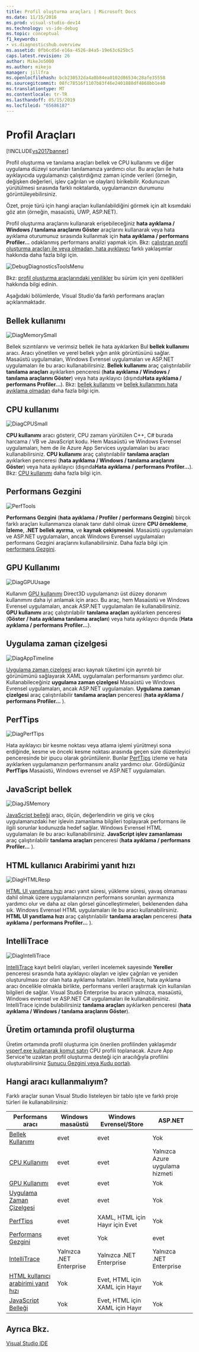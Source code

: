 ```yaml
---
title: Profil oluşturma araçları | Microsoft Docs
ms.date: 11/15/2016
ms.prod: visual-studio-dev14
ms.technology: vs-ide-debug
ms.topic: conceptual
f1_keywords:
- vs.diagnosticshub.overview
ms.assetid: 0fb6cd5d-e16a-4526-84a5-19e63c625bc5
caps.latest.revision: 26
author: MikeJo5000
ms.author: mikejo
manager: jillfra
ms.openlocfilehash: bcb230532da4a0b84ea0102d86534c28afe35558
ms.sourcegitcommit: 08fc78516f1107b83f46e2401888df4868bb1e40
ms.translationtype: MT
ms.contentlocale: tr-TR
ms.lasthandoff: 05/15/2019
ms.locfileid: "65686187"
---
```

# <a name="profiling-tools"></a>Profil Araçları
[!INCLUDE[vs2017banner](../includes/vs2017banner.md)]

Profil oluşturma ve tanılama araçları bellek ve CPU kullanımı ve diğer uygulama düzeyi sorunları tanılamanıza yardımcı olur. Bu araçları ile hata ayıklayıcıda uygulamanızı çalıştırdığınız zaman içinde verileri (örneğin, değişken değerleri, işlev çağrıları ve olayları) birikebilir. Kodunuzun yürütülmesi sırasında farklı noktalarda, uygulamanızın durumunu görüntüleyebilirsiniz.  
  
 Özet, proje türü için hangi araçları kullanılabildiğini görmek için alt kısımdaki göz atın (örneğin, masaüstü, UWP, ASP.NET).  
  
 Profil oluşturma araçlarını kullanarak erişebileceğiniz **hata ayıklama / Windows / tanılama araçlarını Göster** araçlarını kullanarak veya hata ayıklama oturumunuz sırasında kullanmak için **hata ayıklama / performans Profiler...**  odaklanmış performans analizi yapmak için.  Bkz: [çalıştıran profil oluşturma araçları ile veya olmadan, hata ayıklayıcı](../profiling/running-profiling-tools-with-or-without-the-debugger.md) farklı yaklaşımlar hakkında daha fazla bilgi için.  
  
 ![DebugDiagnosticsToolsMenu](../profiling/media/debugdiagnosticstoolsmenu.png "DebugDiagnosticsToolsMenu")  
  
 Bkz: [profil oluşturma araçlarındaki yenilikler](../profiling/what-s-new-in-profiling-tools.md) bu sürüm için yeni özellikleri hakkında bilgi edinin.  
  
 Aşağıdaki bölümlerde, Visual Studio'da farklı performans araçları açıklanmaktadır.  
  
## <a name="memory-usage"></a>Bellek kullanımı  
 ![DiagMemorySmall](../profiling/media/diagmemorysmall.png "DiagMemorySmall")  
  
 Bellek sızıntılarını ve verimsiz bellek ile hata ayıklarken Bul **bellek kullanımı** aracı. Aracı yönetilen ve yerel bellek yığın anlık görüntüsünü sağlar. Masaüstü uygulamaları, Windows Evrensel uygulamaları ve ASP.NET uygulamaları ile bu aracı kullanabilirsiniz. **Bellek kullanımı** araç çalıştırılabilir **tanılama araçları** ayıklarken penceresi (**hata ayıklama / Windows / tanılama araçlarını Göster**) veya hata ayıklayıcı (dışında**Hata ayıklama / performans Profiler...**). Bkz: [bellek kullanımı](../profiling/memory-usage.md) ve [bellek kullanımını hata ayıklama olmadan](https://msdn.microsoft.com/library/8883bc5f-df86-4f84-aa2b-a21150f499b0) daha fazla bilgi için.  
  
## <a name="cpu-usage"></a>CPU kullanımı  
 ![DiagCPUSmall](../profiling/media/diagcpusmall.png "DiagCPUSmall")  
  
 **CPU kullanımı** aracı gösterir, CPU zamanı yürütülen C++, C# burada harcama / VB ve JavaScript kodu.  Hem Masaüstü ve Windows Evrensel uygulamaları, hem de ile Azure App Services uygulamaları bu aracı kullanabilirsiniz. **CPU kullanımı** araç çalıştırılabilir **tanılama araçları** ayıklarken penceresi (**hata ayıklama / Windows / tanılama araçlarını Göster**) veya hata ayıklayıcı (dışında**Hata ayıklama / performans Profiler...**). Bkz: [CPU kullanımı](../profiling/cpu-usage.md) daha fazla bilgi için.  
  
## <a name="performance-explorer"></a>Performans Gezgini  
 ![PerfTools](../profiling/media/perftools.png "PerfTools")  
  
 **Performans Gezgini** (**hata ayıklama / Profiler / performans Gezgini**) birçok farklı araçları kullanmanıza olanak tanır dahil olmak üzere **CPU örnekleme**,  **İzleme**, **.NET bellek ayırma**, ve **kaynak çekişmesini**. Masaüstü uygulamaları ve ASP.NET uygulamaları, ancak Windows Evrensel uygulamaları performans Gezgini araçlarını kullanabilirsiniz. Daha fazla bilgi için [performans Gezgini](../profiling/performance-explorer.md).  
  
## <a name="gpu-usage"></a>GPU Kullanımı  
 ![DiagGPUUsage](../profiling/media/diaggpuusage.png "DiagGPUUsage")  
  
 Kullanım [GPU kullanımı](../debugger/gpu-usage.md) Direct3D uygulamanızı üst düzey donanım kullanımını daha iyi anlamak için aracı. Bu araç, hem Masaüstü ve Windows Evrensel uygulamaları, ancak ASP.NET uygulamaları ile kullanabilirsiniz. **GPU kullanımı** araç çalıştırılabilir **tanılama araçları** ayıklarken penceresi (**Göster / hata ayıklama tanılama araçları**) veya hata ayıklayıcı dışında (**Hata ayıklama / performans Profiler...**).  
  
## <a name="application-timeline"></a>Uygulama zaman çizelgesi  
 ![DiagAppTimeline](../profiling/media/diagapptimeline.png "DiagAppTimeline")  
  
 [Uygulama zaman çizelgesi](../profiling/application-timeline.md) aracı kaynak tüketimi için ayrıntılı bir görünümünü sağlayarak XAML uygulamaları performansını yardımcı olur. Kullanabileceğiniz **uygulama zaman çizelgesi** Masaüstü ve Windows Evrensel uygulamaları, ancak ASP.NET uygulamaları. **Uygulama zaman çizelgesi** araç çalıştırılabilir **tanılama araçları** penceresi (**hata ayıklama / performans Profiler...** ).  
  
## <a name="perftips"></a>PerfTips  
 ![DiagPerfTips](../profiling/media/diagperftips.png "DiagPerfTips")  
  
 Hata ayıklayıcı bir kesme noktası veya atlama işlemi yürütmeyi sona erdiğinde, kesme ve önceki kesme noktası arasında geçen süre düzenleyici penceresinde bir ipucu olarak görüntülenir. Bunlar [PerfTips](../profiling/perftips.md) izleme ve hata ayıklarken uygulamanızın performansını analiz yardımcı olur. Gördüğünüz **PerfTips** Masaüstü, Windows evrensel ve ASP.NET uygulamaları.  
  
## <a name="javascript-memory"></a>JavaScript bellek  
 ![DiagJSMemory](../profiling/media/diagjsmemory.png "DiagJSMemory")  
  
 [JavaScript belleği](../profiling/javascript-memory.md) aracı, ölçün, değerlendirin ve giriş ve çıkış uygulamanızdaki her işlevin zamanlama bilgileri toplayarak performans ile ilgili sorunlar kodunuzda hedef sağlar. Windows Evrensel HTML uygulamaları ile bu aracı kullanabilirsiniz. **JavaScript işlev zamanlaması** araç çalıştırılabilir **tanılama araçları** penceresi (**hata ayıklama / performans Profiler...** ).  
  
## <a name="html-ui-responsiveness"></a>HTML kullanıcı Arabirimi yanıt hızı  
 ![DiagHTMLResp](../profiling/media/diaghtmlresp.png "DiagHTMLResp")  
  
 [HTML UI yanıtlama hızı](../profiling/html-ui-responsiveness.md) aracı yanıt süresi, yükleme süresi, yavaş olmaması dahil olmak üzere uygulamalarınızın performans sorunları ayırmanıza yardımcı olur ve daha az olan görsel güncelleştirmeleri, beklenenden daha sık. Windows Evrensel HTML uygulamaları ile bu aracı kullanabilirsiniz. **HTML UI yanıtlama hızı** araç çalıştırılabilir **tanılama araçları** penceresi (**hata ayıklama / performans Profiler...** ).  
  
## <a name="intellitrace"></a>IntelliTrace  
 ![DiagIntelliTrace](../profiling/media/diagintellitrace.png "DiagIntelliTrace")  
  
 [IntelliTrace](../debugger/intellitrace.md) kayıt belirli olayları, verileri incelemek sayesinde **Yereller** penceresi sırasında hata ayıklayıcı olayları ve işlev çağrıları ve yeniden oluşturulması zor olan hata ayıklama hataları.  IntelliTrace, hata ayıklama aracı öncelikle olmakla birlikte, performans verileri araştırmak için kullanılan bilgileri de sağlar. Visual Studio Enterprise bu aracın yalnızca, masaüstü, Windows evrensel ve ASP.NET C# uygulamaları ile kullanabilirsiniz. IntelliTrace içinde bulabilirsiniz **tanılama araçları** ayıklarken penceresi (**hata ayıklama / Windows / tanılama araçlarını Göster**).  
  
## <a name="profiling-in-production"></a>Üretim ortamında profil oluşturma  
 Üretim ortamında profil oluşturma için önerilen profilinden yaklaşımdır [vsperf.exe kullanarak komut satırı](../profiling/using-the-profiling-tools-from-the-command-line.md) CPU profili toplanacak. Azure App Service'te uzaktan profil oluşturma desteği için aracılığıyla profilini oluşturabilirsiniz [Sunucu Gezgini veya Kudu portalı](https://azure.microsoft.com/blog/remote-profiling-support-in-azure-app-service/).  
  
## <a name="which-tool-should-i-use"></a>Hangi aracı kullanmalıyım?  
 Farklı araçlar sunan Visual Studio listeleyen bir tablo işte ve farklı proje türleri ile kullanabilirsiniz:  
  
|Performans aracı|Windows masaüstü|Windows Evrensel/Store|ASP.NET|  
|----------------------|---------------------|------------------------------|-------------|  
|[Bellek Kullanımı](../profiling/memory-usage.md)|evet|evet|Yok|  
|[CPU Kullanımı](../profiling/cpu-usage.md)|evet|evet|Yalnızca Azure uygulama hizmeti|  
|[GPU Kullanımı](../debugger/gpu-usage.md)|evet|evet|Yok|  
|[Uygulama Zaman Çizelgesi](../profiling/application-timeline.md)|evet|evet|Yok|  
|[PerfTips](../profiling/perftips.md)|evet|XAML, HTML için Hayır için Evet|Yok|  
|[Performans Gezgini](../profiling/performance-explorer.md)|evet|Yok|evet|  
|[IntelliTrace](../debugger/intellitrace.md)|Yalnızca .NET Enterprise|Yalnızca .NET Enterprise|Yalnızca .NET Enterprise|  
|[HTML kullanıcı arabirimi yanıt hızı](../profiling/html-ui-responsiveness.md)|Yok|Evet, HTML için XAML için Hayır|Yok|  
|[JavaScript Belleği](../profiling/javascript-memory.md)|Yok|Evet, HTML için XAML için Hayır|Yok|  
  
## <a name="see-also"></a>Ayrıca Bkz.  
 [Visual Studio IDE](../ide/visual-studio-ide.md)
